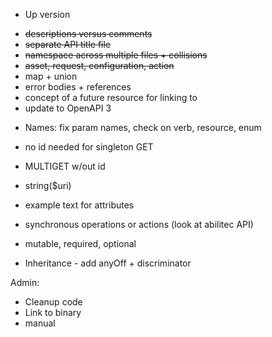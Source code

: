 -   Up version

*   ~~descriptions versus comments~~
*   ~~separate API title file~~
*   ~~namespace across multiple files + collisions~~
*   ~~asset, request, configuration, action~~
*   map + union
*   error bodies + references
*   concept of a future resource for linking to
*   update to OpenAPI 3

-   Names: fix param names, check on verb, resource, enum
-   no id needed for singleton GET
-   MULTIGET w/out id
-   string(\$uri)
-   example text for attributes

-   synchronous operations or actions (look at abilitec API)
-   mutable, required, optional
-   Inheritance - add anyOff + discriminator

Admin:

-   Cleanup code
-   Link to binary
-   manual
